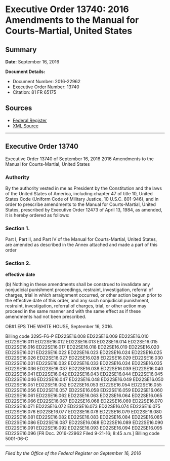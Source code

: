 # Executive Order 13740: 2016 Amendments to the Manual for Courts-Martial, United States

## Summary

**Date:** September 16, 2016

**Document Details:**
- Document Number: 2016-22962
- Executive Order Number: 13740
- Citation: 81 FR 65175

## Sources
- [Federal Register](https://www.federalregister.gov/documents/2016/09/22/2016-22962/2016-amendments-to-the-manual-for-courts-martial-united-states)
- [XML Source](https://www.federalregister.gov/documents/full_text/xml/2016/09/22/2016-22962.xml)

---

## Executive Order 13740

Executive Order 13740 of September 16, 2016
2016 Amendments to the Manual for Courts-Martial, United States
### Authority

By the authority vested in me as President by the Constitution and the laws of the United States of America, including chapter 47 of title 10, United States Code (Uniform Code of Military Justice, 10 U.S.C. 801-946), and in order to prescribe amendments to the Manual for Courts-Martial, United States, prescribed by Executive Order 12473 of April 13, 1984, as amended, it is hereby ordered as follows:
### Section 1.

Part I, Part II, and Part IV of the Manual for Courts-Martial, United States, are amended as described in the Annex attached and made a part of this order
### Section 2.

**effective date**

(b) Nothing in these amendments shall be construed to invalidate any nonjudicial punishment proceedings, restraint, investigation, referral of charges, trial in which arraignment occurred, or other action begun prior to the effective date of this order, and any such nonjudicial punishment, restraint, investigation, referral of charges, trial, or other action may proceed in the same manner and with the same effect as if these amendments had not been prescribed.

OB#1.EPS
THE WHITE HOUSE,
September 16, 2016.

Billing code 3295-F6-P
ED22SE16.008
ED22SE16.009
ED22SE16.010
ED22SE16.011
ED22SE16.012
ED22SE16.013
ED22SE16.014
ED22SE16.015
ED22SE16.016
ED22SE16.017
ED22SE16.018
ED22SE16.019
ED22SE16.020
ED22SE16.021
ED22SE16.022
ED22SE16.023
ED22SE16.024
ED22SE16.025
ED22SE16.026
ED22SE16.027
ED22SE16.028
ED22SE16.029
ED22SE16.030
ED22SE16.031
ED22SE16.032
ED22SE16.033
ED22SE16.034
ED22SE16.035
ED22SE16.036
ED22SE16.037
ED22SE16.038
ED22SE16.039
ED22SE16.040
ED22SE16.041
ED22SE16.042
ED22SE16.043
ED22SE16.044
ED22SE16.045
ED22SE16.046
ED22SE16.047
ED22SE16.048
ED22SE16.049
ED22SE16.050
ED22SE16.051
ED22SE16.052
ED22SE16.053
ED22SE16.054
ED22SE16.055
ED22SE16.056
ED22SE16.057
ED22SE16.058
ED22SE16.059
ED22SE16.060
ED22SE16.061
ED22SE16.062
ED22SE16.063
ED22SE16.064
ED22SE16.065
ED22SE16.066
ED22SE16.067
ED22SE16.068
ED22SE16.069
ED22SE16.070
ED22SE16.071
ED22SE16.072
ED22SE16.073
ED22SE16.074
ED22SE16.075
ED22SE16.076
ED22SE16.077
ED22SE16.078
ED22SE16.079
ED22SE16.080
ED22SE16.081
ED22SE16.082
ED22SE16.083
ED22SE16.084
ED22SE16.085
ED22SE16.086
ED22SE16.087
ED22SE16.088
ED22SE16.089
ED22SE16.090
ED22SE16.091
ED22SE16.092
ED22SE16.093
ED22SE16.094
ED22SE16.095
ED22SE16.096
[FR Doc. 2016-22962 
Filed 9-21-16; 8:45 a.m.]
Billing code 5001-06-C

---

*Filed by the Office of the Federal Register on September 16, 2016*
